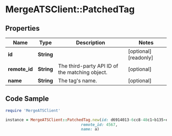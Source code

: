 # MergeATSClient::PatchedTag

## Properties

Name | Type | Description | Notes
------------ | ------------- | ------------- | -------------
**id** | **String** |  | [optional] [readonly] 
**remote_id** | **String** | The third-party API ID of the matching object. | [optional] 
**name** | **String** | The tag&#39;s name. | [optional] 

## Code Sample

```ruby
require 'MergeATSClient'

instance = MergeATSClient::PatchedTag.new(id: d6914013-6cc8-48c1-b135-e2746b18f910,
                                 remote_id: 4567,
                                 name: a)
```


